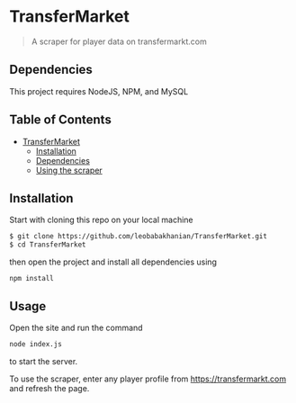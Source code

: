 # TransferMarket
> A scraper for player data on transfermarkt.com

## Dependencies

This project requires NodeJS, NPM, and MySQL

## Table of Contents

- [TransferMarket](#transfermarket)
  - [Installation](#installation)
  - [Dependencies](#dependencies)
  - [Using the scraper](#usage)
  
## Installation

Start with cloning this repo on your local machine

```sh
$ git clone https://github.com/leobabakhanian/TransferMarket.git
$ cd TransferMarket
```

then open the project and install all dependencies using
```
npm install
```

## Usage

Open the site and run the command

```sh
node index.js
```

to start the server.


To use the scraper, enter any player profile from https://transfermarkt.com and refresh the page.
